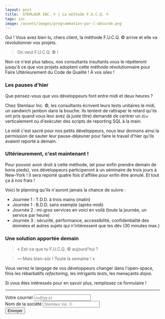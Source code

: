 ```yaml
---
layout: post
title:  STEMLAUR INC. © | La méthode F.U.C.Q. ©
tags: inc
image: /assets/images/programmation-par-l-absurde.png
---
```


Oui ! Vous avez bien lu, chers client, la méthode F.U.C.Q. © arrive et elle va révolutionner vos projets.

<!--more-->

> On veut F.U.C.Q. © ! 

Non ce n'est plus tabou, nos consultants insultants vous le répéteront jusqu'à ce que vos projets adoptent cette méthode révolutionnaire pour Faire Ultérieurement du Code de Qualité ! À vos silex !

### Les pauses d'hier

Que pensez-vous que vos développeurs font entre midi et deux heures ?

Chez Stemlaur Inc. ©, les consultants écrivent leurs tests unitaires le midi, un sandwich jambon dans la bouche. Ils tentent de rattraper le retard qu'ils ont pris quand vous leur avez (à juste titre) demandé de centrer un `div` verticalement ou d'exécuter des scripts de reporting SQL à la main.

Le midi c'est sacré pour nos petits développeurs, nous leur donnons ainsi la permission de sauter leur pause-déjeuner pour faire le travail d'hier qu'ils avaient reporté à demain.

### Ultérieurement, c'est maintenant !

Pour pouvoir avoir droit à cette méthode, (et pour enfin prendre demain de bons pieds), vos développeurs participeront à un séminaire
de trois jours à New-York ! Il sera reporté quatre fois d'affilée pour enfin être annulé. Et tout ça à nos frais !

Voici le planning qu'ils n'auront jamais la chance de suivre :

* Journée 1 : T.D.D. à trois mains (matin)
* Journée 1 : B.D.D. sans exemple (après-midi) 
* Journée 2 : mi-gros services en voici en voilà (toute la journée, un service par heure)
* Journée 3 : sécurité, performance, accessibilité, confidentialité des données et autres sujets qui n'intéressent que les dév (30 minutes max.)

### Une solution apportée demain

> « Est-ce que tu F.U.C.Q. © aujourd'hui ?

> — Mais bien-sûr ! Toute la semaine ! »

Vous verrez le langage de vos développeurs changer dans l'open-space, finis les rébarbatifs _refactoring_, les intrigants _tests_, les menaçants _dojos_.

Si vous êtes intéressés pour en savoir plus, remplissez ce formulaire ! 

---

<div>
  <div class="form-group">
    <label>Votre courriel</label>
    <input type="email" class="form-control" placeholder="xx@yy.zz">
  </div>
  <div class="form-group">
    <label>Nom de la société</label>
    <input type="text" class="form-control" placeholder="Stemlaur Inc. ©">
  </div>
  <button class="btn btn-primary" onclick="alert('erreur :-(')">Envoyer</button>
</div>  